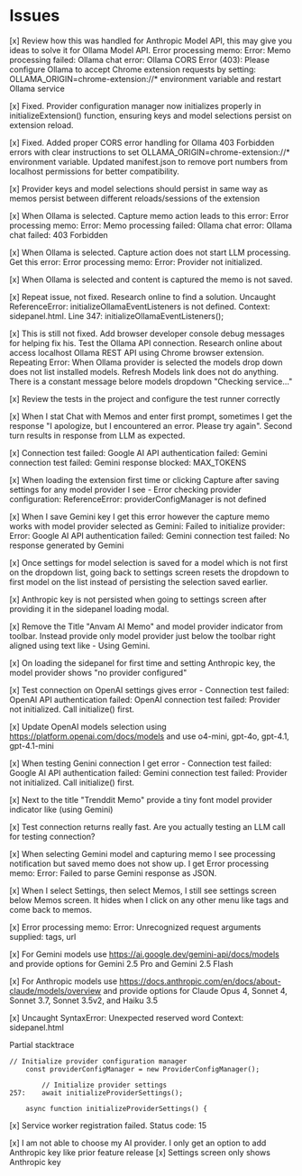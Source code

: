# Issues

[x] Review how this was handled for Anthropic Model API, this may give you ideas to solve it for Ollama Model API. Error processing memo: Error: Memo processing failed: Ollama chat error: Ollama CORS Error (403): Please configure Ollama to accept Chrome extension requests by setting: OLLAMA_ORIGIN=chrome-extension://* environment variable and restart Ollama service


[x] Fixed. Provider configuration manager now initializes properly in initializeExtension() function, ensuring keys and model selections persist on extension reload.

[x] Fixed. Added proper CORS error handling for Ollama 403 Forbidden errors with clear instructions to set OLLAMA_ORIGIN=chrome-extension://* environment variable. Updated manifest.json to remove port numbers from localhost permissions for better compatibility.

[x] Provider keys and model selections should persist in same way as memos persist between different reloads/sessions of the extension

[x] When Ollama is selected. Capture memo action leads to this error: Error processing memo: Error: Memo processing failed: Ollama chat error: Ollama chat failed: 403 Forbidden

[x] When Ollama is selected. Capture action does not start LLM processing. Get this error: Error processing memo: Error: Provider not initialized.


[x] When Ollama is selected and content is captured the memo is not saved.

[x] Repeat issue, not fixed. Research online to find a solution. Uncaught ReferenceError: initializeOllamaEventListeners is not defined. Context: sidepanel.html. Line 347: initializeOllamaEventListeners();

[x] This is still not fixed. Add browser developer console debug messages for helping fix his. Test the Ollama API connection. Research online about access localhost Ollama REST API using Chrome browser extension. Repeating Error: When Ollama provider is selected the models drop down does not list installed models. Refresh Models link does not do anything. There is a constant message belore models dropdown "Checking service..."

[x] Review the tests in the project and configure the test runner correctly

[x] When I stat Chat with Memos and enter first prompt, sometimes I get the response "I apologize, but I encountered an error. Please try again". Second turn results in response from LLM as expected.

[x] Connection test failed: Google AI API authentication failed: Gemini connection test failed: Gemini response blocked: MAX_TOKENS


[x] When loading the extension first time or clicking Capture after saving settings for any model provider I see - Error checking provider configuration: ReferenceError: providerConfigManager is not defined

[x] When I save Gemini key I get this error however the capture memo works with model provider selected as Gemini: Failed to initialize provider: Error: Google AI API authentication failed: Gemini connection test failed: No response generated by Gemini


[x] Once settings for model selection is saved for a model which is not first on the dropdown list, going back to settings screen resets the dropdown to first model on the list instead of persisting the selection saved earlier. 

[x] Anthropic key is not persisted when going to settings screen after providing it in the sidepanel loading modal.

[x] Remove the Title "Anvam AI Memo" and model provider indicator from toolbar. Instead provide only model provider just below the toolbar right aligned using text like - Using Gemini.

[x] On loading the sidepanel for first time and setting Anthropic key, the model provider shows "no provider configured"

[x] Test connection on OpenAI settings gives error - Connection test failed: OpenAI API authentication failed: OpenAI connection test failed: Provider not initialized. Call initialize() first.

[x] Update OpenAI models selection using https://platform.openai.com/docs/models and use o4-mini, gpt-4o, gpt-4.1, gpt-4.1-mini


[x] When testing Genini connection I get error - Connection test failed: Google AI API authentication failed: Gemini connection test failed: Provider not initialized. Call initialize() first.


[x] Next to the title "Trenddit Memo" provide a tiny font model provider indicator like (using Gemini)

[x] Test connection returns really fast. Are you actually testing an LLM call for testing connection?


[x] When selecting Gemini model and capturing memo I see processing notification but saved memo does not show up. I get Error processing memo: Error: Failed to parse Gemini response as JSON.

[x] When I select Settings, then select Memos, I still see settings screen below Memos screen. It hides when I click on any other menu like tags and come back to memos.

[x] Error processing memo: Error: Unrecognized request arguments supplied: tags, url



[x] For Gemini models use https://ai.google.dev/gemini-api/docs/models and provide options for Gemini 2.5 Pro and Gemini 2.5 Flash

[x] For Anthropic models use https://docs.anthropic.com/en/docs/about-claude/models/overview and provide options for Claude Opus 4, Sonnet 4, Sonnet 3.7, Sonnet 3.5v2, and Haiku 3.5

[x] Uncaught SyntaxError: Unexpected reserved word
Context: sidepanel.html

Partial stacktrace
```
// Initialize provider configuration manager
    const providerConfigManager = new ProviderConfigManager();

        // Initialize provider settings
257:    await initializeProviderSettings();

    async function initializeProviderSettings() {
```

[x] Service worker registration failed. Status code: 15


[x] I am not able to choose my AI provider. I only get an option to add Anthropic key like prior feature release
[x] Settings screen only shows Anthropic key

